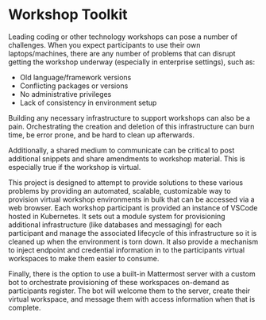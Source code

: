 # Workshop Toolkit

Leading coding or other technology workshops can pose a number of challenges. When you expect participants to use their own laptops/machines, there are any number of problems that can disrupt getting the workshop underway (especially in enterprise settings), such as:

- Old language/framework versions
- Conflicting packages or versions
- No administrative privileges
- Lack of consistency in environment setup

Building any necessary infrastructure to support workshops can also be a pain. Orchestrating the creation and deletion of this infrastructure can burn time, be error prone, and be hard to clean up afterwards.

Additionally, a shared medium to communicate can be critical to post additional snippets and share amendments to workshop material. This is especially true if the workshop is virtual.

This project is designed to attempt to provide solutions to these various problems by providing an automated, scalable, customizable way to provision virtual workshop environments in bulk that can be accessed via a web browser. Each workshop participant is provided an instance of VSCode hosted in Kubernetes. It sets out a module system for provisioning additional infrastructure (like databases and messaging) for each participant and manage the associated lifecycle of this infrastructure so it is cleaned up when the environment is torn down. It also provide a mechanism to inject endpoint and credential information in to the participants virtual workspaces to make them easier to consume.

Finally, there is the option to use a built-in Mattermost server with a custom bot to orchestrate provisioning of these workspaces on-demand as participants register. The bot will welcome them to the server, create their virtual workspace, and message them with access information when that is complete.
